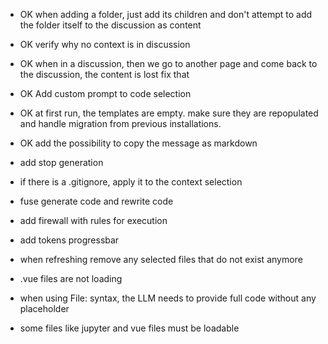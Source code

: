 - OK when adding a folder, just add its children and don't attempt to add the folder itself to the discussion as content
- OK verify why no context is in discussion
- OK when in a discussion, then we go to another page and come back to the discussion, the content is lost fix that
- OK Add custom prompt to code selection
- OK at first run, the templates are empty. make sure they are repopulated and handle migration from previous installations.
- OK add the possibility to copy the message as markdown

- add stop generation
- if there is a .gitignore, apply it to the context selection
- fuse generate code and rewrite code
- add firewall with rules for execution
- add tokens progressbar
- when refreshing remove any selected files that do not exist anymore
- .vue files are not loading
- when using File: syntax, the LLM needs to provide full code without any placeholder
- some files like jupyter and vue files must be loadable
